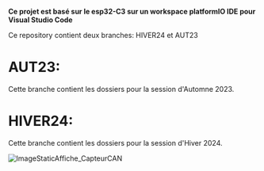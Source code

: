 **Ce projet est basé sur le esp32-C3 sur un workspace platformIO IDE pour Visual Studio Code**

Ce repository contient deux branches: HIVER24 et AUT23

# AUT23: 
Cette branche contient les dossiers pour la session d'Automne 2023.

# HIVER24: 
Cette branche contient les dossiers pour la session d'Hiver 2024.



![ImageStaticAffiche_CapteurCAN](https://github.com/CarlDominicA/Projet_Module_CAN/assets/97920084/0c7b7774-fba3-4f5c-ab59-0fe8e7419acd)
